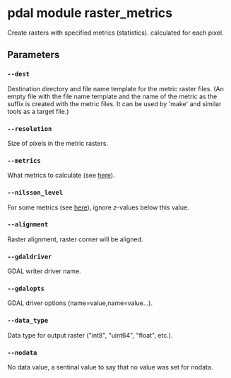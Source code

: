 # pdal module raster_metrics

Create rasters with specified metrics (statistics). calculated for each pixel. 


## Parameters

### `--dest`
Destination directory and file name template for the metric raster files. 
(An empty file with the file name template and the name of the metric as the suffix is created with the metric files. 
It can be used by 'make' and similar tools as a target file.) 

### `--resolution`
Size of pixels in the metric rasters. 

### `--metrics`
What metrics to calculate (see [here](metrics.md)).

### `--nilsson_level`
For some metrics (see [here](metrics.md)), ignore *z*-values below this value.

### `--alignment`
Raster alignment, raster corner will be aligned. 

### `--gdaldriver`
GDAL writer driver name.

### `--gdalopts`
GDAL driver options (name=value,name=value...).

### `--data_type`
Data type for output raster (\"int8\", \"uint64\", \"float\", etc.).

### `--nodata`
No data value, a sentinal value to say that no value was set for nodata.
